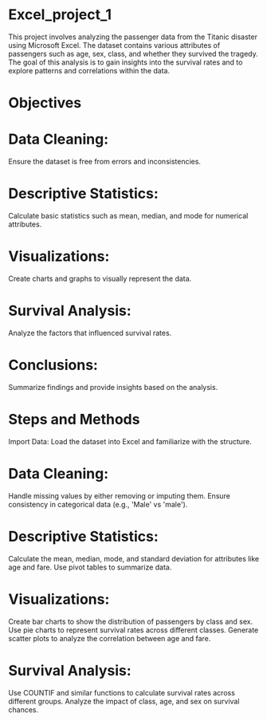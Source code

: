 # Excel_project_1
 This project involves analyzing the passenger data from the Titanic disaster using Microsoft Excel. The dataset contains various attributes of passengers such as age, sex, class, and whether they survived the tragedy. The  goal of this analysis is to gain insights into the survival rates and to explore patterns and correlations within the data.
# Objectives
# Data Cleaning: 
 Ensure the dataset is free from errors and inconsistencies.
# Descriptive Statistics:
 Calculate basic statistics such as mean, median, and mode for numerical attributes.
# Visualizations: 
 Create charts and graphs to visually represent the data.
# Survival Analysis:
 Analyze the factors that influenced survival rates.
# Conclusions: 
 Summarize findings and provide insights based on the analysis.
# Steps and Methods
  Import Data: Load the dataset into Excel and familiarize with the structure.
# Data Cleaning:
 Handle missing values by either removing or imputing them.
 Ensure consistency in categorical data (e.g., 'Male' vs 'male').
# Descriptive Statistics:
 Calculate the mean, median, mode, and standard deviation for attributes like age and fare.
 Use pivot tables to summarize data.
# Visualizations:
 Create bar charts to show the distribution of passengers by class and sex.
 Use pie charts to represent survival rates across different classes.
 Generate scatter plots to analyze the correlation between age and fare.
# Survival Analysis:
 Use COUNTIF and similar functions to calculate survival rates across different groups.
 Analyze the impact of class, age, and sex on survival chances.

